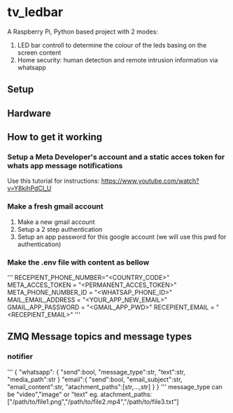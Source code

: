 # tv_ledbar
A Raspberry Pi, Python based project with 2 modes:
1. LED bar controll to determine the colour of the leds basing on the screen content 
2. Home security:  human detection and remote intrusion information via whatsapp 

## Setup 

## Hardware

## How to get it working

### Setup a Meta Developer's account and a static acces token for whats app message notifications

Use this tutorial for instructions:
https://www.youtube.com/watch?v=Y8kihPdCI_U

### Make a fresh gmail account
1. Make a new gmail account 
2. Setup a 2 step authentication
3. Setup an app password for this google account (we will use this pwd for authentication)
### Make the .env file with content as bellow

'''
RECEPIENT_PHONE_NUMBER="<COUNTRY_CODE><PHONENUMBER>"
META_ACCES_TOKEN = "<PERMANENT_ACCES_TOKEN>"
META_PHONE_NUMBER_ID = "<WHATSAP_PHONE_ID>"
MAIL_EMAIL_ADDRESS = "<YOUR_APP_NEW_EMAIL>"
GMAIL_APP_PASSWORD = "<GMAIL_APP_PWD>"
RECEPIENT_EMAIL = "<RECEPIENT_EMAIL>"
'''

## ZMQ Message topics and message types

### notifier
'''
{
    "whatsapp": {
        "send":bool,
        "message_type":str,
        "text":str,
        "media_path":str
    }
    "email":{
        "send":bool,
        "email_subject":str,
        "email_content":str,
        "atachment_paths":[str,...,str]
    }
}
'''
message_type can be "video","image" or "text"
eg. atachment_paths:["/path/to/file1.png","/path/to/file2.mp4","/path/to/file3.txt"]